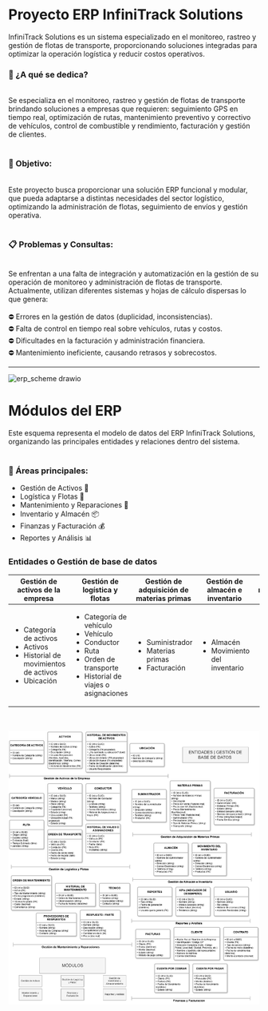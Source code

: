 <h1>Proyecto ERP InfiniTrack Solutions</h1>
InfiniTrack Solutions es un sistema especializado en el monitoreo, rastreo y gestión de flotas de transporte, proporcionando soluciones integradas para optimizar la operación logística y reducir costos operativos.
<br>
<h3>🚚<b> ¿A qué se dedica?</b></h3>
<br>
Se especializa en el monitoreo, rastreo y gestión de flotas de transporte brindando soluciones a empresas que requieren: seguimiento GPS en tiempo real, optimización de rutas, mantenimiento preventivo y correctivo de vehículos, control de combustible y rendimiento, facturación y gestión de clientes. 
<br>
<br>
<h3>🎯<b> Objetivo</b>: </h3> 
<br>
Este proyecto busca proporcionar una solución ERP funcional y modular, que pueda adaptarse a distintas necesidades del sector logístico, optimizando la administración de flotas, seguimiento de envíos y gestión operativa.
<br>
<br>
<h3>📋<b> Problemas y Consultas</b>: </h3>
<br>
Se enfrentan a una falta de integración y automatización en la gestión de su operación de monitoreo y administración de flotas de transporte. Actualmente, utilizan diferentes sistemas y hojas de cálculo dispersas lo que genera: 
<br>
<br>
⛔ Errores en la gestión de datos (duplicidad, inconsistencias). <br>
⛔ Falta de control en tiempo real sobre vehículos, rutas y costos. <br>
⛔ Dificultades en la facturación y administración financiera. <br>
⛔ Mantenimiento ineficiente, causando retrasos y sobrecostos. <br>

<hr>

![erp_scheme drawio](https://github.com/user-attachments/assets/d0cd9f7a-af79-43dd-93ae-863209071605)

<h1>Módulos del ERP</h1>

Este esquema representa el modelo de datos del ERP InfiniTrack Solutions, organizando las principales entidades y relaciones dentro del sistema. <br>
<br>
<h3>📌 Áreas principales:</h3>
<ul>
  <li>Gestión de Activos 🏢</li>
  <li>Logística y Flotas 🚛</li>
  <li>Mantenimiento y Reparaciones 🔧</li>
  <li>Inventario y Almacén 📦</li>
  <li>Finanzas y Facturación 💰</li>
  <li>Reportes y Análisis 📊</li>
</ul>
<h3>Entidades o Gestión de base de datos</h3>
<table class="table table-striped">
  <thead>
    <tr>
      <th>Gestión de activos de la empresa</th>
      <th>Gestión de logística y flotas</th>
      <th>Gestión de adquisición de materias primas</th>
      <th>Gestión de almacén e inventario</th>
      <th>Gestión de mantenimiento y reparaciones</th>
      <th>Reportes y análisis</th>
      <th>Finanzas y facturación</th>
    </tr>
  </thead>
  <tbody>
    <tr>
      <td>
        <ul>
          <li>Categoría de activos</li>
          <li>Activos</li>
          <li>Historial de movimientos de activos</li>
          <li>Ubicación</li>
        </ul>
      </td>
      <td>
        <ul>
          <li>Categoría de vehículo</li>
          <li>Vehículo</li>
          <li>Conductor</li>
          <li>Ruta</li>
          <li>Orden de transporte</li>
          <li>Historial de viajes o asignaciones</li>
        </ul>
      </td>
      <td>
        <ul>
          <li>Suministrador</li>
          <li>Materias primas</li>
          <li>Facturación</li>
        </ul>
      </td>
      <td>
        <ul>
          <li>Almacén</li>
          <li>Movimiento del inventario</li>
        </ul>
      </td>
      <td>
        <ul>
          <li>Orden de mantenimiento</li>
          <li>Historiak de mantenimiento</li>
          <li>Técnico</li>
          <li>Proveedores de respuestos</li>
          <li>Respuesto o parte</li>
        </ul>
      </td>
      <td>
        <ul>
          <li>Reportes</li>
          <li>KPIs o Indicador de desempeño</li>
          <li>Usuario</li>
        </ul>
      </td>
      <td>
        <ul>
          <li>Facturas</li>
          <li>Cliente</li>
          <li>Contrato</li>
          <li>Cuenta por cobrar</li>
          <li>Cuenta por pagar</li>
        </ul>
      </td>
    </tr>
  </tbody>
</table>
<br>
<br>
<img src="./graph.png">
<br>
<br>

